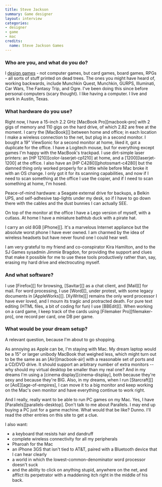```yaml
---
title: Steve Jackson
summary: Game designer
layout: interview
categories:
- designer
- game
- mac
credits:
  name: Steve Jackson Games
---
```


### Who are you, and what do you do?

I [design games](http://sjgames.com/ "The official Steve Jackson Games website.") - not computer games, but card games, board games, RPGs - all sorts of stuff printed on dead trees. The ones you might have heard of, working backwards, include Munchkin Quest, Munchkin, GURPS, Illuminati, Car Wars, The Fantasy Trip, and Ogre. I've been doing this since before personal computers (scary thought). I like having a computer. I live and work in Austin, Texas.

### What hardware do you use?

Right now, I have a 15-inch 2.2 GHz [MacBook Pro][macbook-pro] with 2 gigs of memory and 110 gigs on the hard drive, of which 2.82 are free at the moment. I carry the [MacBook][] between home and office; in each location I make a wireless connection to the net, but plug in a second monitor. I bought a 19" ViewSonic for a second monitor at home, liked it, got a duplicate for the office. I have a Logitech mouse, but for everything except games I'm happy with the MacBook's trackpad. I use dirt-simple laser printers: an [HP 1210][color-laserjet-cp1210] at home, and a [1200][laserjet-1200] at the office. I also have an [HP C4280][photosmart-c4280] but the damned thing only worked properly for a little while before Mac broke it with an OS change. I only got it for its scanning capabilities, and now if I need to scan something at the office I use the copier, and if I need to scan something at home, I'm hosed.

Peace-of-mind hardware: a Seagate external drive for backups, a Belkin UPS, and self-adhesive tap-lights under my desk, so if I have to go down there with the cables and the dust bunnies I can actually SEE.

On top of the monitor at the office I have a Lego version of myself, with a cutlass. At home I have a miniature bathtub duck with a pirate hat.

I carry an old 8GB [iPhone][]. It's a marvelous Internet appliance but the absolute worst phone I have ever owned. I am charmed by the idea of wireless headsets but have never found one I could hear well.

I am very grateful to my friend and co-conspirator Kira Hamilton, and to the SJ Games sysadmin Jimmie Bragdon, for providing the support and clues that make it possible for me to use these tools productively rather than, say, erasing my hard drive and electrocuting myself.

### And what software?

I use [Firefox][] for browsing, [Savitar][] as a chat client, and [Mail][] for mail. For word processing, I use [Word][], under protest, with some legacy documents in [AppleWorks][]. [XyWrite][] remains the only word processor I have ever loved, and I mourn its tragic and protracted death. For pure text editing (HTML files, a bit of coding for fun) I use [BBEdit][]. When working on a card game, I keep track of the cards using [Filemaker Pro][filemaker-pro], one record per card, one DB per game.

### What would be your dream setup?

A relevant question, because I'm about to go shopping.

As annoying as Apple can be, I'm staying with Mac. My dream laptop would be a 15" or larger unibody MacBook that weighed less, which might turn out to be the same as an [Air][macbook-air] with a reasonable set of ports and a CD/DVD drive. It should support an arbitrary number of extra monitors -- why should my virtual desktop be smaller than my real one? And in my dreams I'm using a [cinema display][cinema-display], both because they're sexy and because they're BIG. Also, in my dreams, when I run [Starcraft][] or [AoE][age-of-empires], I can move it to a big monitor and keep working on the Mac's own monitor and have everything continue to work right.

And I really, really want to be able to run PC games on my Mac. Yes, I have [Parallels][parallels-desktop]. Don't talk to me about Parallels. I may end up buying a PC just for a game machine. What would that be like? Dunno. I'll read the other entries on this site to get a clue.

I also want:

* a keyboard that resists hair and dandruff
* complete wireless connectivity for all my peripherals
* Pharoah for the Mac
* an iPhone 3GS that isn't tied to AT&T, paired with a Bluetooth device that I can hear clearly
* a world in which the lowest-common-denominator word processor doesn't suck
* and the ability to click on anything stupid, anywhere on the net, and afflict its perpetrator with a maddening itch right in the middle of his back.